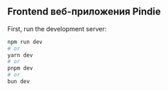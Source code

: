 

## Frontend веб-приложения Pindie

First, run the development server:

```bash
npm run dev
# or
yarn dev
# or
pnpm dev
# or
bun dev
```

